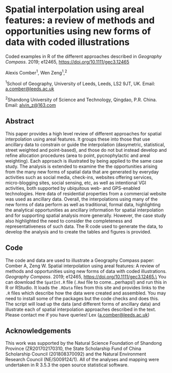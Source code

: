 # Spatial interpolation using areal features: a review of methods and opportunities using new forms of data with coded illustrations
Coded examples in R of the different approaches described in *Geography Compass*. 2019; e12465, https://doi.org/10.1111/gec3.12465

Alexis Comber<sup>1</sup>, Wen Zeng<sup>1</sup>,<sup>2</sup>

<sup>1</sup>School of Geography, University of Leeds, Leeds, LS2 9JT, UK. Email: a.comber@leeds.ac.uk

<sup>2</sup>Shandong University of Science and Technology, Qingdao, P.R. China. Email: alvin_z@163.com

## Abstract 
This paper provides a high level review of different approaches for spatial interpolation using areal features. It groups these into those that use ancillary data to constrain or guide the interpolation (dasymetric, statistical, street weighted and point-based), and those do not but instead develop and refine allocation procedures (area to point, pycnophylactic and areal weighting). Each approach is illustrated by being applied to the same case study. The analysis is extended to examine the the opportunities arising from the many new forms of spatial data that are generated by everyday activities such as social media, check-ins, websites offering services, micro-blogging sites, social sensing, etc, as well as intentional VGI activities, both supported by ubiquitous web- and GPS-enabled technologies. Here data of residential properties from a commercial website was used as ancillary data. Overall, the interpolations using many of the new forms of data perform as well as traditional, formal data, highlighting the analytical opportunities as ancillary information for spatial interpolation and for supporting spatial analysis more generally. However, the case study also highlighted the need to consider the completeness and representativeness of such data. The R code used to generate the data, to develop the analysis and to create the tables and figures is provided.

## Code 
The code and data are used to illustrate a Geography Compass paper: Comber A, Zeng W. Spatial interpolation using areal features: A review of methods and opportunities using new forms of data with coded illustrations. *Geography Compass*. 2019; e12465, https://doi.org/10.1111/gec3.12465.\
You can download the `SpatInt.R` file (`.Rmd` file to come...perhaps!) and run this in R or RStudio. It loads the `.RData` files from this site and provides links to the `.R` files which describe how the data were created and assembled. You may need to install some of the packages but the code checks and does this. The script will load up the data (and different forms of ancillary data) and illustrate each of spatial interpolation approaches described in the text. Please contact me if you have queries! Lex (a.comber@leeds.ac.uk)

## Acknowledgements
This work was supported by the Natural Science Foundation of Shandong Province (ZR201702170310, the State Scholarship Fund of China Scholarship Council (201808370092) and the Natural Environment Research Council (NE/S009124/1). All of the analyses and mapping were undertaken in R 3.5.3 the open source statistical software.
